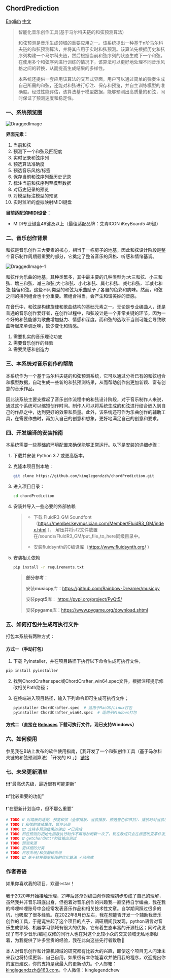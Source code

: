 ## ChordPrediction
[English](https://github.com/kinglegendzzh/chordPrediction/blob/master/README_EN.md) [中文](https://github.com/kinglegendzzh/chordPrediction/blob/master/README.md)

> 智能化音乐创作工具(基于马尔科夫链的和弦预测算法)
>
> 和弦预测是音乐生成领域的重要应用之一。该系统提出一种基于n阶马尔科夫链的和弦预测算法，并将其应用于实时和弦预测。该算法先根据历史和弦序列构建一个马尔科夫链，然后根据当前和弦序列的状态生成下一个和弦。在使用多个和弦序列进行训练的情况下，该算法可以更好地处理不同音乐风格之间的转换，从而提高生成结果的多样性。
>
> 本系统还提供一套应用该算法的交互式界面，用户可以通过简单的弹奏生成自己所需的和弦，还能对和弦进行标注、保存和预览，并自主训练模型的准确度。经过性能评估，该算法基于模型数据，能够预测出高质量的和弦，同时保证了预测速度和稳定性。

### 一、系统预览图

![DraggedImage](https://github.com/kinglegendzzh/chordPrediction/assets/33552269/9f731d4e-9f4b-4282-ae57-2c272437475f)

**界面元素：**

1. 当前和弦
2. 预测下一个和弦及匹配度
3. 实时记录和弦序列
4. 预选算法准确度
5. 预选音乐风格/标签
6. 保存当前和弦序列至历史记录
7. 标注当前和弦序列至模型数据
8. 对历史记录的预览
9. 对模型标注模型的预览
10. 实时监听的虚拟映射MIDI键盘

**目前适配的MIDI设备：**

- MIDI专业键盘49键及以上（最佳适配品牌：艾肯ICON iKeyBoard5 49键）

### 二、音乐创作背景

和弦是音乐创作三大要素的核心，相当于一栋房子的地基，因此和弦设计阶段是整个音乐制作周期最重要的部分，它奠定了整首音乐的风格、听感和情绪基调。

![DraggedImage-1](https://github.com/kinglegendzzh/chordPrediction/assets/33552269/224efee5-e24f-4583-aa7c-25eb38d5dafb)

和弦作为乐曲的地基，其种类繁多，其中最主要的几种类型为:大三和弦、小三和弦、增三和弦、减三和弦;大七和弦、小七和弦、属七和弦、减七和弦、半减七和弦;挂留和弦。这些不同类型的和弦为乐曲赋予了各自的色彩和韵味。然而，和弦之间的排列组合也十分重要。若组合得当，会产生和谐美妙的音感。

在音乐中，和弦是构建旋律和歌曲结构的基础元素之一。无论是专业编曲人，还是普通的音乐创作爱好者，在创作过程中，和弦设计是一个非常关键的环节，因为一个好的和弦能够为歌曲增加魅力、情感和深度。而和弦的选取不当则可能会导致歌曲听起来单调乏味，缺少变化和情感。

1. 需要扎实的音乐理论功底
2. 需要音乐创作的经验
3. 需要灵感和创造力

### 三、本系统对音乐创作的帮助

本系统作为一个基于马尔科夫链的和弦预测系统，它可以通过分析已有的和弦组合和模型数据，自动生成一些新的和弦预测结果，从而帮助创作出更加新颖、富有创意的音乐作品。

因此该系统主要支撑起了音乐创作流程中的和弦设计阶段，对于音乐制作人来说，通过这个系统可以缩短创作时间。制作人可以将系统生成的和弦进行结合嵌入到自己的作品之中，达到更好的效果和质量。此外，该系统还可作为乐曲创作的辅助工具，在需要作曲时，再加入自己的创意和想象，更好地满足自己的创意和要求。

### 四、开发编译的安装指南

本系统需要一些基础的环境配置来确保能够正常运行。以下是安装的详细步骤：

1. 下载并安装 Python 3.7 或更高版本。

2. 克隆本项目到本地：
   ```bash
   git clone https://github.com/kinglegendzzh/chordPrediction.git
   ```
3. 进入项目目录：
   ```bash
   cd chordPrediction
   ```
4. 安装并导入一些必要的外部依赖
   > - 下载 FluidR3_GM Soundfont（https://member.keymusician.com/Member/FluidR3_GM/index.html ），
   > 解压并将sf2文件放置在<project>/sounds/FluidR3_GM/put_file_to_here同级目录中。
   > 
   > - 安装fluidsynth的C编译库（https://www.fluidsynth.org/ ）
5. 安装相关依赖
   ```bash
   pip install -r requirements.txt
   ```
   > **部分参考**：
   > <p>安装<strong>musicpy</strong>库：<a href="https://github.com/Rainbow-Dreamer/musicpy">https://github.com/Rainbow-Dreamer/musicpy</a></p>
   > <p>安装<strong>pyqt5</strong>库： <a href="https://pypi.org/project/PyQt5/">https://pypi.org/project/PyQt5/</a></p>
   > <p>安装<strong>pygame</strong>库：<a href="https://www.pygame.org/download.shtml">https://www.pygame.org/download.shtml</a></p>


### 五、如何打包并生成可执行文件

打包本系统有两种方式：

#### 方式一（手动打包）

1. 下载 PyInstaller，并在项目路径下执行以下命令生成可执行文件，
```bash
pip install pyinstaller
```
2. 找到ChordCrafter.spec或ChordCrafter_win64.spec文件，根据注释提示修改相关Path路径；
3. 在终端进入项目路径，输入下列命令即可生成可执行文件；
 
   ```bash
   pyinstaller ChordCrafter.spec  # 适用于MacOS/Linux打包
   pyinstaller ChordCrafter_win64.spec  # 适用于Windows打包
   ```

#### 方式二（直接在 [Releases](https://github.com/kinglegendzzh/chordPrediction/releases/) 下载可执行文件，现已支持Windows）

### 六、如何使用

参见我在B站上发布的软件使用指南，【我开发了一个和弦创作工具（基于马尔科夫链的和弦预测算法）「开发的 KL」】 [链接](https://www.bilibili.com/video/BV1Ww4m1i7CN/?share_source=copy_web&vd_source=1243dee83a20c6e1d4c96e246dd5b026)

### 七、未来更新清单

❗️❗️❗️“最高优先级，最近很有可能更新”

❗️❗️“比较重要的功能”

❗️“在更新计划当中，但不那么重要”

```python
# TODO ❗️❗️ 对踏板的适配、预览和弦（全部播放、当前播放、预选音色和节拍）、播放时对当前序列的和弦的键位渲染、匹配比例阈值、预测和弦的序列化展示、对预测和弦的键位渲染
# TODO ❗️ 和弦的情绪属性、暂停记录
# TODO ❗️❗️❗️ 支持多预测结果的输出 ✔已完成
# TODO 和弦预测的初始化函数执行动作不再每秒刷新一次了，现在改成只会在标签改变事件发生时才会触发，极大地提升了系统性能
# TODO ❗️❗️ getChordAttr和弦输出测试
# TODO 预测来源
# TODO 更详细的分类
# TODO 日志系统/和弦翻译系统
# TODO ❗️❗️❗️ 基于转移概率矩阵的优化算法 ✔已完成
```

### 作者寄语

如果你喜欢我的项目，欢迎⭐️star！

我于2020年开始接触乐理，21年后逐渐对编曲创作原理初步形成了自己的理解，虽然我并非音乐班底出身，但抱着对音乐创作的兴趣我一直坚持自学编曲，我在我的哔哩哔哩账号中会经常发表音乐作品和相关技术性文章。自学期间踩过很多的坑，也吸取了很多经验。在2022年8月份左右，我在想能否开发一个辅助我音乐创作的工具，于是诞生起了这个项目的点子，调研期间我发现，python语言对音乐生成领域、机器学习领域有很大的优势，它有着生态丰富的开源社区；同时我发现了有不少音乐/编程双修的同行人也在对这个比较小众的交叉领域无私地奉献着，为我提供了许多宝贵的经验，我在此向这些先行者致敬🫡

本人对音乐创作和计算机领域的研究都有比较大的兴趣，即使这个项目无人问津未来我也将持续更新、自己自用。如果很有幸你能喜欢并使用我的程序，欢迎提出你的宝贵建议，你的支持是我最大的更新动力。个人邮箱：kinglegendzzh@163.com。个人微信：kinglegendchew